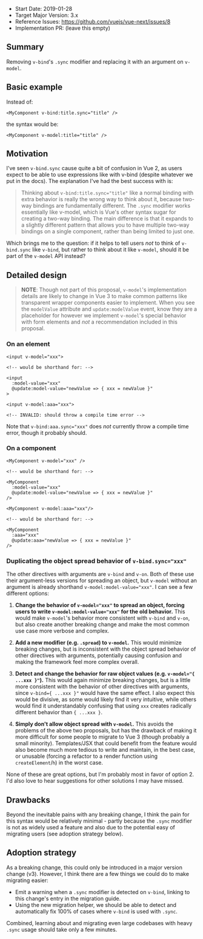 - Start Date: 2019-01-28
- Target Major Version: 3.x
- Reference Issues: https://github.com/vuejs/vue-next/issues/8
- Implementation PR: (leave this empty)

## Summary

Removing `v-bind`'s `.sync` modifier and replacing it with an argument on `v-model`.

## Basic example

Instead of:

```vue
<MyComponent v-bind:title.sync="title" />
```

the syntax would be:

```vue
<MyComponent v-model:title="title" />
```

## Motivation

I've seen `v-bind.sync` cause quite a bit of confusion in Vue 2, as users expect to be able to use expressions like with v-bind (despite whatever we put in the docs). The explanation I've had the best success with is:

> Thinking about `v-bind:title.sync="title"` like a normal binding with extra behavior is really the wrong way to think about it, because two-way bindings are fundamentally different. The `.sync` modifier works essentially like v-model, which is Vue's other syntax sugar for creating a two-way binding. The main difference is that it expands to a slightly different pattern that allows you to have multiple two-way bindings on a single component, rather than being limited to just one.

Which brings me to the question: if it helps to tell users _not_ to think of `v-bind.sync` like `v-bind`, but rather to think about it like `v-model`, should it be part of the `v-model` API instead?

## Detailed design

> **NOTE**: Though not part of this proposal, `v-model`'s implementation details are likely to change in Vue 3 to make common patterns like transparent wrapper components easier to implement. When you see the `modelValue` attribute and `update:modelValue` event, know they are a placeholder for however we implement `v-model`'s special behavior with form elements and _not_ a recommendation included in this proposal.

### On an element

```vue
<input v-model="xxx">

<!-- would be shorthand for: -->

<input
  :model-value="xxx"
  @update:model-value="newValue => { xxx = newValue }"
>
```

```vue
<input v-model:aaa="xxx">

<!-- INVALID: should throw a compile time error -->
```

Note that `v-bind:aaa.sync="xxx"` does _not_ currently throw a compile time error, though it probably should.

### On a component

```vue
<MyComponent v-model="xxx" />

<!-- would be shorthand for: -->

<MyComponent
  :model-value="xxx"
  @update:model-value="newValue => { xxx = newValue }"
/>
```

```vue
<MyComponent v-model:aaa="xxx"/>

<!-- would be shorthand for: -->

<MyComponent
  :aaa="xxx"
  @update:aaa="newValue => { xxx = newValue }"
/>
```

### Duplicating the object spread behavior of `v-bind.sync="xxx"`

The other directives with arguments are `v-bind` and `v-on`. Both of these use their argument-less versions for spreading an object, but `v-model` without an argument is already shorthand `v-model:model-value="xxx"`. I can see a few different options:

1. **Change the behavior of `v-model="xxx"` to spread an object, forcing users to write `v-model:model-value="xxx"` for the old behavior.** This would make `v-model`'s behavior more consistent with `v-bind` and `v-on`, but also create another breaking change and make the most common use case more verbose and complex.

2. **Add a new modifier (e.g. `.spread`) to `v-model`.** This would minimize breaking changes, but is inconsistent with the object spread behavior of other directives with arguments, potentially causing confusion and making the framework feel more complex overall.

3. **Detect and change the behavior for raw object values (e.g. `v-model="{ ...xxx }"`).** This would again minimize breaking changes, but is a little more consistent with the behavior of other directives with arguments, since `v-bind={ ...xxx }"` would have the same effect. I also expect this would be divisive, as some would likely find it very intuitive, while others would find it understandably confusing that using `xxx` creates radically different behavior than `{ ...xxx }`.

4. **Simply don't allow object spread with `v-model`.** This avoids the problems of the above two proposals, but has the drawback of making it more difficult for some people to migrate to Vue 3 (though probably a small minority). Templates/JSX that could benefit from the feature would also become much more tedious to write and maintain, in the best case, or unusable (forcing a refactor to a render function using `createElement`/`h`) in the worst case.

None of these are great options, but I'm probably most in favor of option 2. I'd also love to hear suggestions for other solutions I may have missed.

## Drawbacks

Beyond the inevitable pains with any breaking change, I think the pain for this syntax would be relatively minimal - partly because the `.sync` modifier is not as widely used a feature and also due to the potential easy of migrating users (see adoption strategy below).

## Adoption strategy

As a breaking change, this could only be introduced in a major version change (v3). However, I think there are a few things we could do to make migrating easier:

- Emit a warning when a `.sync` modifier is detected on `v-bind`, linking to this change's entry in the migration guide.
- Using the new migration helper, we should be able to detect and automatically fix 100% of cases where `v-bind` is used with `.sync`.

Combined, learning about and migrating even large codebases with heavy `.sync` usage should take only a few minutes.
